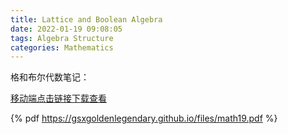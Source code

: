```yaml
---
title: Lattice and Boolean Algebra
date: 2022-01-19 09:08:05
tags: Algebra Structure
categories: Mathematics
---
```


格和布尔代数笔记：

<!--more-->

[移动端点击链接下载查看](https://gsxgoldenlegendary.github.io/files/math19.pdf)

{% pdf https://gsxgoldenlegendary.github.io/files/math19.pdf %}
